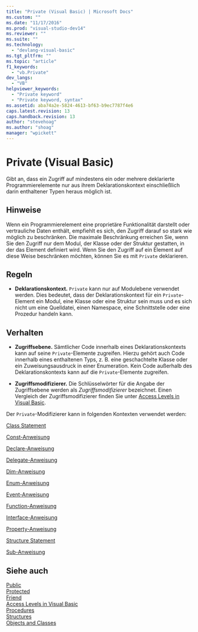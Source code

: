 ```yaml
---
title: "Private (Visual Basic) | Microsoft Docs"
ms.custom: ""
ms.date: "11/17/2016"
ms.prod: "visual-studio-dev14"
ms.reviewer: ""
ms.suite: ""
ms.technology: 
  - "devlang-visual-basic"
ms.tgt_pltfrm: ""
ms.topic: "article"
f1_keywords: 
  - "vb.Private"
dev_langs: 
  - "VB"
helpviewer_keywords: 
  - "Private keyword"
  - "Private keyword, syntax"
ms.assetid: aba74a2e-5824-4613-bf63-b9ec7787f4e6
caps.latest.revision: 13
caps.handback.revision: 13
author: "stevehoag"
ms.author: "shoag"
manager: "wpickett"
---
```

# Private (Visual Basic)
Gibt an, dass ein Zugriff auf mindestens ein oder mehrere deklarierte Programmierelemente nur aus ihrem Deklarationskontext einschließlich darin enthaltener Typen heraus möglich ist.  
  
## Hinweise  
 Wenn ein Programmierelement eine proprietäre Funktionalität darstellt oder vertrauliche Daten enthält, empfiehlt es sich, den Zugriff darauf so stark wie möglich zu beschränken.  Die maximale Beschränkung erreichen Sie, wenn Sie den Zugriff nur dem Modul, der Klasse oder der Struktur gestatten, in der das Element definiert wird.  Wenn Sie den Zugriff auf ein Element auf diese Weise beschränken möchten, können Sie es mit `Private` deklarieren.  
  
## Regeln  
  
-   **Deklarationskontext.** `Private` kann nur auf Modulebene verwendet werden.  Dies bedeutet, dass der Deklarationskontext für ein `Private`\-Element ein Modul, eine Klasse oder eine Struktur sein muss und es sich nicht um eine Quelldatei, einen Namespace, eine Schnittstelle oder eine Prozedur handeln kann.  
  
## Verhalten  
  
-   **Zugriffsebene.** Sämtlicher Code innerhalb eines Deklarationskontexts kann auf seine `Private`\-Elemente zugreifen.  Hierzu gehört auch Code innerhalb eines enthaltenen Typs, z. B. eine geschachtelte Klasse oder ein Zuweisungsausdruck in einer Enumeration.  Kein Code außerhalb des Deklarationskontexts kann auf die `Private`\-Elemente zugreifen.  
  
-   **Zugriffsmodifizierer.** Die Schlüsselwörter für die Angabe der Zugriffsebene werden als *Zugriffsmodifizierer* bezeichnet.  Einen Vergleich der Zugriffsmodifizierer finden Sie unter [Access Levels in Visual Basic](../../../visual-basic/programming-guide/language-features/declared-elements/access-levels.md).  
  
 Der `Private`\-Modifizierer kann in folgenden Kontexten verwendet werden:  
  
 [Class Statement](../../../visual-basic/language-reference/statements/class-statement.md)  
  
 [Const\-Anweisung](../../../visual-basic/language-reference/statements/const-statement.md)  
  
 [Declare\-Anweisung](../../../visual-basic/language-reference/statements/declare-statement.md)  
  
 [Delegate\-Anweisung](../../../visual-basic/language-reference/statements/delegate-statement.md)  
  
 [Dim\-Anweisung](../../../visual-basic/language-reference/statements/dim-statement.md)  
  
 [Enum\-Anweisung](../../../visual-basic/language-reference/statements/enum-statement.md)  
  
 [Event\-Anweisung](../../../visual-basic/language-reference/statements/event-statement.md)  
  
 [Function\-Anweisung](../../../visual-basic/language-reference/statements/function-statement.md)  
  
 [Interface\-Anweisung](../../../visual-basic/language-reference/statements/interface-statement.md)  
  
 [Property\-Anweisung](../../../visual-basic/language-reference/statements/property-statement.md)  
  
 [Structure Statement](../../../visual-basic/language-reference/statements/structure-statement.md)  
  
 [Sub\-Anweisung](../../../visual-basic/language-reference/statements/sub-statement.md)  
  
## Siehe auch  
 [Public](../../../visual-basic/language-reference/modifiers/public.md)   
 [Protected](../../../visual-basic/language-reference/modifiers/protected.md)   
 [Friend](../../../visual-basic/language-reference/modifiers/friend.md)   
 [Access Levels in Visual Basic](../../../visual-basic/programming-guide/language-features/declared-elements/access-levels.md)   
 [Procedures](../../../visual-basic/programming-guide/language-features/procedures/index.md)   
 [Structures](../../../visual-basic/programming-guide/language-features/data-types/structures.md)   
 [Objects and Classes](../../../visual-basic/programming-guide/language-features/objects-and-classes/index.md)